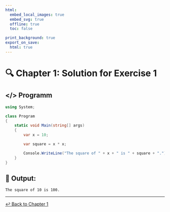 ```yaml
---
html:
  embed_local_images: true
  embed_svg: true
  offline: true
  toc: false

print_background: true
export_on_save:
  html: true
---
```


# 🔍 Chapter 1: Solution for Exercise 1

## </> Programm
``` csharp
using System;

class Program
{
    static void Main(string[] args)
    {
        var x = 10;

        var square = x * x;

        Console.WriteLine("The square of " + x + " is " + square + ".");
    }
}
```

## 🤖 Output:
```
The square of 10 is 100.
```

----

[↩️ Back to Chapter 1](../../chapters/chapter1.html)